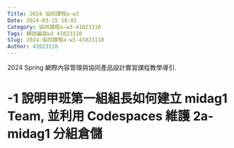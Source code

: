 ```yaml
---
Title: 2024 協同課程a-w3
Date: 2024-03-15 18:02
Category: 協同課程a-w3-41023110
Tags: 網誌編寫w3 41023110
Slug: 2024-協同課程a-w3-41023110
Author: 41023110
---
```


2024 Spring 網際內容管理與協同產品設計實習課程教學導引.

<!-- PELICAN_END_SUMMARY -->


# -1 說明甲班第一組組長如何建立 midag1 Team, 並利用 Codespaces 維護 2a-midag1 分組倉儲